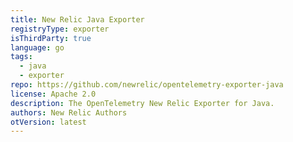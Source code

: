 ```yaml
---
title: New Relic Java Exporter
registryType: exporter
isThirdParty: true
language: go
tags:
  - java
  - exporter
repo: https://github.com/newrelic/opentelemetry-exporter-java
license: Apache 2.0
description: The OpenTelemetry New Relic Exporter for Java.
authors: New Relic Authors
otVersion: latest
---
```

